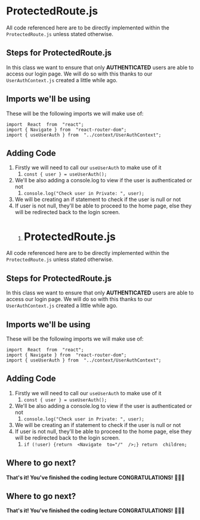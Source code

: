 # ProtectedRoute.js
All code referenced here are to be directly implemented within the `ProtectedRoute.js` unless stated otherwise.

## Steps for ProtectedRoute.js
In this class we want to ensure that only **AUTHENTICATED** users are able to access our login page. We will do so with this thanks to our `UserAuthContext.js` created a little while ago.

## Imports we'll be using

These will be the following imports we will make use of:

    import  React  from  "react";
    import { Navigate } from  "react-router-dom";
    import { useUserAuth } from  "../context/UserAuthContext";

## Adding Code

 1. Firstly we will need to call our `useUserAuth` to make use of it
	 1. `const { user } = useUserAuth();`
 2.  We'll be also adding a console.log to view if the user is authenticated or not
	 1. `console.log("Check user in Private: ", user);`
 3. We will be creating an if statement to check if the user is null or not
 4. If user is not null, they'll be able to proceed to the home page, else they will be redirected back to the login screen.
 	1. # ProtectedRoute.js
All code referenced here are to be directly implemented within the `ProtectedRoute.js` unless stated otherwise.

## Steps for ProtectedRoute.js
In this class we want to ensure that only **AUTHENTICATED** users are able to access our login page. We will do so with this thanks to our `UserAuthContext.js` created a little while ago.

## Imports we'll be using

These will be the following imports we will make use of:

    import  React  from  "react";
    import { Navigate } from  "react-router-dom";
    import { useUserAuth } from  "../context/UserAuthContext";

## Adding Code

 1. Firstly we will need to call our `useUserAuth` to make use of it
	 1. `const { user } = useUserAuth();`
 2.  We'll be also adding a console.log to view if the user is authenticated or not
	 1. `console.log("Check user in Private: ", user);`
 3. We will be creating an if statement to check if the user is null or not
 4. If user is not null, they'll be able to proceed to the home page, else they will be redirected back to the login screen.
 	1. `if (!user) {return  <Navigate  to="/"  />;}	return  children;`

## Where to go next?

**That's it! You've finished the coding lecture CONGRATULATIONS!** 
🥳🥳🥳

## Where to go next?

**That's it! You've finished the coding lecture CONGRATULATIONS!** 
🥳🥳🥳
